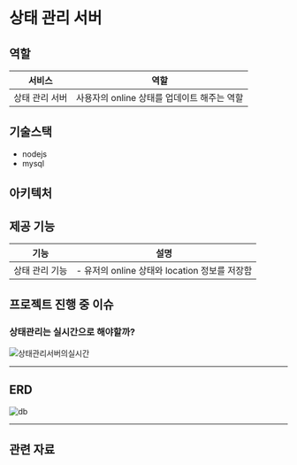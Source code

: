 # 상태 관리 서버
## 역할
|서비스|역할|
|---|---|
|상태 관리 서버|사용자의 online 상태를 업데이트 해주는 역할|

## 기술스택
- nodejs
- mysql

## 아키텍처


## 제공 기능
|기능|설명|
|---|---|
|상태 관리 기능|- 유저의 online 상태와 location 정보를 저장함|

## 프로젝트 진행 중 이슈
### 상태관리는 실시간으로 해야할까?

![상태관리서버의실시간](https://user-images.githubusercontent.com/102667851/221068201-b972ea4b-de6f-4a79-9742-a41703f8231e.png)

---

## ERD

![db](https://user-images.githubusercontent.com/102667851/221068303-b37347b9-fdf4-4e7b-8141-dd71103db5b7.png)


---
## 관련 자료

